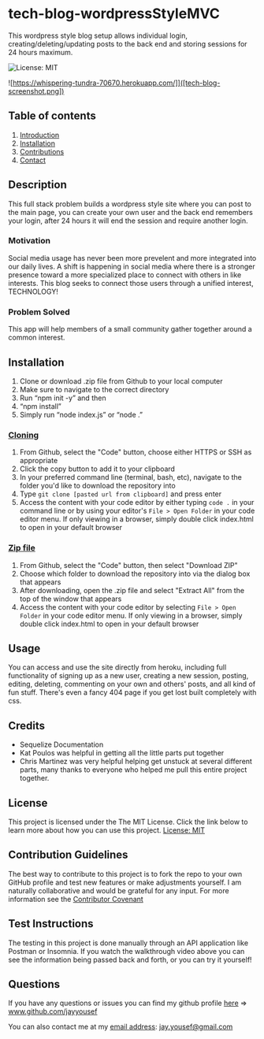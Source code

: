 # tech-blog-wordpressStyleMVC
This wordpress style blog setup allows individual login, creating/deleting/updating posts to the back end and storing sessions for 24 hours maximum.

![[License: MIT](https://img.shields.io/badge/License-MIT-yellow.svg)](https://opensource.org/licenses/MIT)

![https://whispering-tundra-70670.herokuapp.com/]]([tech-blog-screenshot.png])


## Table of contents
1. [Introduction](#introduction)
2. [Installation](#installation)
3. [Contributions](#contributions)
4. [Contact](#contact)

## Description <a name="introduction"></a>
This full stack problem builds a wordpress style site where you can post to the main page, you can create your own user and the back end remembers your login, after 24 hours it will end the session and require another login.

### Motivation
Social media usage has never been more prevelent and more integrated into our daily lives. A shift is happening in social media where there is a stronger presence toward a more specialized place to connect with others in like interests. This blog seeks to connect those users through a unified interest, TECHNOLOGY!

### Problem Solved
This app will help members of a small community gather together around a common interest. 
	
## Installation <a name="installation"></a>
1.  Clone or download .zip file from Github to your local computer
2.  Make sure to navigate to the correct directory
3.  Run “npm init -y” and then 
4.  “npm install” 
5.  Simply run “node index.js” or “node .”

### <ins>Cloning</ins>
1. From Github, select the "Code" button, choose either HTTPS or SSH as appropriate
2. Click the copy button to add it to your clipboard
3. In your preferred command line (terminal, bash, etc), navigate to the folder you'd like to download the repository into
4. Type `git clone [pasted url from clipboard]` and press enter
5. Access the content with your code editor by either typing `code .` in your command line or by using your editor's `File > Open Folder` in your code editor menu. If only viewing in a browser, simply double click index.html to open in your default browser


### <ins>Zip file</ins>
1. From Github, select the "Code" button, then select "Download ZIP"
2. Choose which folder to download the repository into via the dialog box that appears
3. After downloading, open the .zip file and select "Extract All" from the top of the window that appears
4. Access the content with your code editor by selecting `File > Open Folder` in your code editor menu. If only viewing in a browser, simply double click index.html to open in your default browser

## Usage
You can access and use the site directly from heroku, including full functionality of signing up as a new user, creating a new session, posting, editing, deleting, commenting on your own and others' posts, and all kind of fun stuff. There's even a fancy 404 page if you get lost built completely with css.

## Credits
* Sequelize Documentation
* Kat Poulos was helpful in getting all the little parts put together
* Chris Martinez was very helpful helping get unstuck at several different parts, many thanks to everyone who helped me pull this entire project together.

## License 
This project is licensed under the The MIT License. Click the link below to learn more about how you can use this project.
[License: MIT](https://opensource.org/licenses/MIT)


## Contribution Guidelines <a name="contributions"></a>
The best way to contribute to this project is to fork the repo to your own GitHub profile and test new features or make adjustments yourself. I am naturally collaborative and would be grateful for any input.
For more information see the [Contributor Covenant](https://www.contributor-covenant.org/)

## Test Instructions
The testing in this project is done manually through an API application like Postman or Insomnia. If you watch the walkthrough video above you can see the information being passed back and forth, or you can try it yourself!

## Questions <a name="contact"></a>
If you have any questions or issues you can find my github profile [here](www.github.com/jayyousef) => www.github.com/jayyousef

You can also contact me at my [email address](mailto:jay.yousef@gmail.com): jay.yousef@gmail.com
